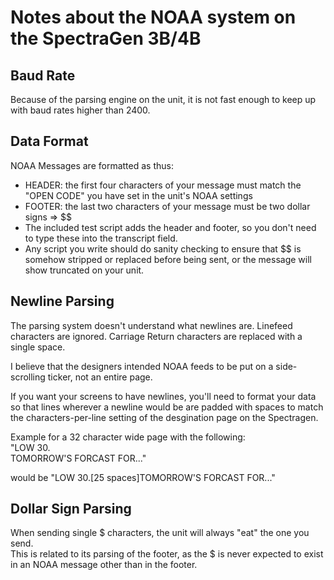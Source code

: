 # Notes about the NOAA system on the SpectraGen 3B/4B  
  
## Baud Rate  
Because of the parsing engine on the unit, it is not fast enough to keep up with baud rates higher than 2400.  

## Data Format
NOAA Messages are formatted as thus:
  - HEADER: the first four characters of your message must match the "OPEN CODE" you have set in the unit's NOAA settings  
  - FOOTER: the last two characters of your message must be two dollar signs => $$  
  - The included test script adds the header and footer, so you don't need to type these into the transcript field.  
  - Any script you write should do sanity checking to ensure that $$ is somehow stripped or replaced before being sent, or the message will show truncated on your unit.  
    
## Newline Parsing  
The parsing system doesn't understand what newlines are. Linefeed characters are ignored. Carriage Return characters are replaced with a single space.  
  
I believe that the designers intended NOAA feeds to be put on a side-scrolling ticker, not an entire page.  
  
If you want your screens to have newlines, you'll need to format your data so that lines wherever a newline would be are padded with spaces to match the characters-per-line setting of the desgination page on the Spectragen.  
  
Example for a 32 character wide page with the following:  
"LOW 30.  
TOMORROW'S FORCAST FOR..."  
    
would be "LOW 30.[25 spaces]TOMORROW'S FORCAST FOR..."  
    
## Dollar Sign Parsing  
When sending single $ characters, the unit will always "eat" the one you send.  
This is related to its parsing of the footer, as the $ is never expected to exist in an NOAA message other than in the footer.  

